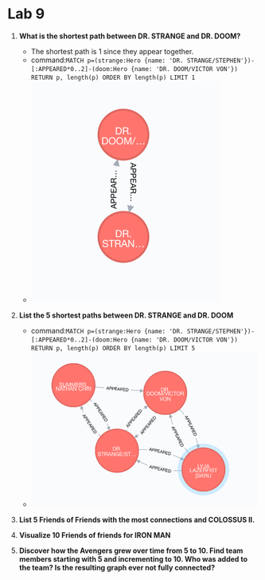 # Lab 9

1. __What is the shortest path between DR. STRANGE and DR. DOOM?__
	* The shortest path is 1 since they appear together.
	* command:```MATCH p=(strange:Hero {name: 'DR. STRANGE/STEPHEN'})-[:APPEARED*0..2]-(doom:Hero {name: 'DR. DOOM/VICTOR VON'}) RETURN p, length(p) ORDER BY length(p) LIMIT 1```
	* ![](Doom_Strange_Shortest_Path1.png) 

2. **List the 5 shortest paths between DR. STRANGE and DR. DOOM**
	* command:```MATCH p=(strange:Hero {name: 'DR. STRANGE/STEPHEN'})-[:APPEARED*0..2]-(doom:Hero {name: 'DR. DOOM/VICTOR VON'}) RETURN p, length(p) ORDER BY length(p) LIMIT 5```
	* ![](Doom_Strange_Shortest_Path5.png)
3. **List 5 Friends of Friends with the most connections and COLOSSUS II.**
4. **Visualize 10 Friends of friends for IRON MAN**
5. **Discover how the Avengers grew over time from 5 to 10. Find team members starting with 5 and incrementing to 10. Who was added to the team? Is the resulting graph ever not fully connected?**
